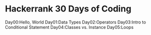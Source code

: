 # Hackerrank 30 Days of Coding

Day00:Hello, World
Day01:Data Types
Day02:Operators
Day03:Intro to Conditional Statement
Day04:Classes vs. Instance
Day05:Loops

 
